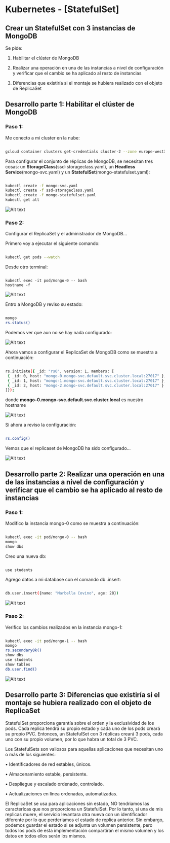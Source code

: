 # Kubernetes - [StatefulSet] 

## Crear un StatefulSet con 3 instancias de MongoDB
Se pide:

1. Habilitar el clúster de MongoDB

2. Realizar una operación en una de las instancias a nivel de configuración y
verificar que el cambio se ha aplicado al resto de instancias

3. Diferencias que existiría si el montaje se hubiera realizado con el objeto de
ReplicaSet

## Desarrollo parte 1: Habilitar el clúster de MongoDB

### Paso 1: 

Me conecto a mi cluster en la nube:

```sh

gcloud container clusters get-credentials cluster-2 --zone europe-west3-a --project kubernetes-hw02

```
Para configurar el conjunto de réplicas de MongoDB, se necesitan tres cosas: un **StorageClass**(ssd-storageclass.yaml), un **Headless Service**(mongo-svc.yaml) y un **StatefulSet**(mongo-statefulset.yaml):

```sh

kubectl create -f mongo-svc.yaml
kubectl create -f ssd-storageclass.yaml
kubectl create -f mongo-statefulset.yaml
kubectl get all

```
![Alt text](https://github.com/marbellacovino/kube-exercises/blob/main/hw-03/images/answer2/stateful1.0.png  "stateful1.0")

### Paso 2: 

Configurar el ReplicaSet y el administrador de MongoDB...

Primero voy a ejecutar el siguiente comando:

```sh

kubectl get pods --watch

```

Desde otro terminal:

```kubectl

kubectl exec -it pod/mongo-0 -- bash
hostname -f

```

![Alt text](https://github.com/marbellacovino/kube-exercises/blob/main/hw-03/images/answer2/stateful1.1.png  "stateful1.1")

Entro a MongoDB y reviso su estado:

```sh

mongo
rs.status()

```
Podemos ver que aun no se hay nada configurado:

![Alt text](https://github.com/marbellacovino/kube-exercises/blob/main/hw-03/images/answer2/stateful1.2.png  "stateful1.2")

Ahora vamos a configurar el ReplicaSet de MongoDB como se muestra a continuación: 

```sh

rs.initiate({ _id: "rs0", version: 1, members: [ 
 { _id: 0, host: "mongo-0.mongo-svc.default.svc.cluster.local:27017" }, 
 { _id: 1, host: "mongo-1.mongo-svc.default.svc.cluster.local:27017" }, 
 { _id: 2, host: "mongo-2.mongo-svc.default.svc.cluster.local:27017" } 
]});

```

donde **mongo-0.mongo-svc.default.svc.cluster.local** es nuestro hostname

![Alt text](https://github.com/marbellacovino/kube-exercises/blob/main/hw-03/images/answer2/stateful1.3.png  "stateful1.3")

Si ahora a reviso la configuración:

```sh

rs.config()

``` 

Vemos que el replicaset de MongoDB ha sido configurado...

![Alt text](https://github.com/marbellacovino/kube-exercises/blob/main/hw-03/images/answer2/stateful1.4.png  "stateful1.4")

## Desarrollo parte 2: Realizar una operación en una de las instancias a nivel de configuración y verificar que el cambio se ha aplicado al resto de instancias

### Paso 1:

Modifico la instancia mongo-0 como se muestra a continuación:

```sh

kubectl exec -it pod/mongo-0 -- bash
mongo
show dbs

```
Creo una nueva db:
```sh

use students

```

Agrego datos a mi database con el comando db.<collection>.insert:

```sh

db.user.insert({name: "Marbella Covino", age: 28})

```
![Alt text](https://github.com/marbellacovino/kube-exercises/blob/main/hw-03/images/answer2/stateful1.5.png  "stateful1.5")

### Paso 2:

Verifico los cambios realizados en la instancia mongo-1:

```sh

kubectl exec -it pod/mongo-1 -- bash
mongo
rs.secondaryOk()
show dbs
use students
show tables
db.user.find()

```
![Alt text](https://github.com/marbellacovino/kube-exercises/blob/main/hw-03/images/answer2/stateful1.6.png  "stateful1.6")

## Desarrollo parte 3: Diferencias que existiría si el montaje se hubiera realizado con el objeto de ReplicaSet

StatefulSet proporciona garantía sobre el orden y la exclusividad de los pods. Cada replica tendrá su propio estado y cada uno de los pods creará su propio PVC. Entonces, un StatefulSet con 3 réplicas creará 3 pods, cada uno con su propio volumen, por lo que habra un total de 3 PVC. 

Los StatefulSets son valiosos para aquellas aplicaciones que necesitan uno o más de los siguientes:

• Identificadores de red estables, únicos.

• Almacenamiento estable, persistente.

• Despliegue y escalado ordenado, controlado.

• Actualizaciones en línea ordenadas, automatizadas.

El ReplicaSet se usa para aplicaciones sin estado, NO tendriamos las caracterícas que nos proporciona un StatefulSet. Por lo tanto, si una de mis replicas muere, el servicio levantara otra nueva con un identificador diferente por lo que perderiamos el estado de replica anterior. Sin embargo, podemos guardar el estado si se adjunta un volumen persistente, pero todos los pods de esta implementación compartirán el mismo volumen y los datos en todos ellos serán los mismos. 

